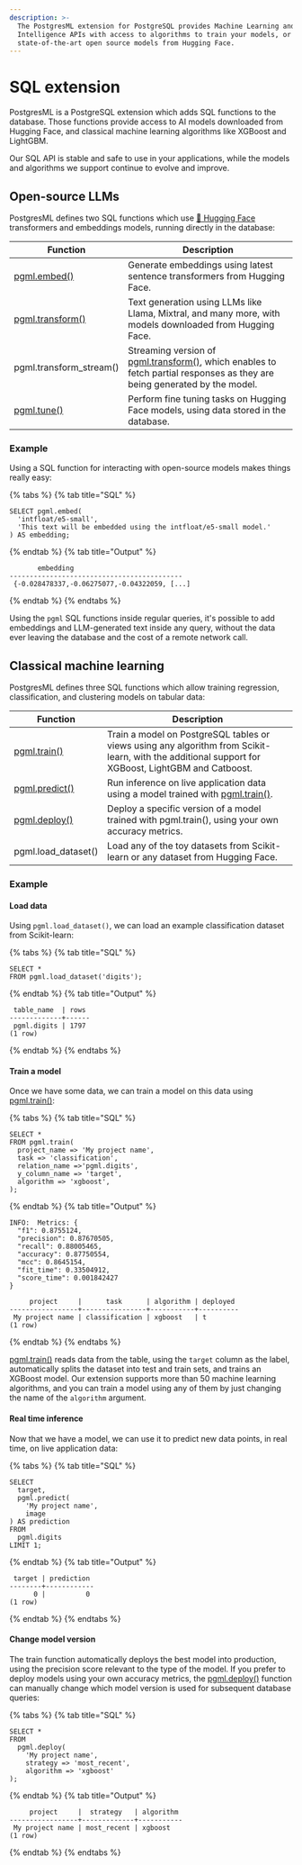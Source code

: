 ```yaml
---
description: >-
  The PostgresML extension for PostgreSQL provides Machine Learning and Artificial
  Intelligence APIs with access to algorithms to train your models, or download
  state-of-the-art open source models from Hugging Face.
---
```


# SQL extension

PostgresML is a PostgreSQL extension which adds SQL functions to the database. Those functions provide access to AI models downloaded from Hugging Face, and classical machine learning algorithms like XGBoost and LightGBM.

Our SQL API is stable and safe to use in your applications, while the models and algorithms we support continue to evolve and improve.

## Open-source LLMs

PostgresML defines two SQL functions which use [🤗 Hugging Face](https://huggingface.co/transformers) transformers and embeddings models, running directly in the database:

| Function | Description |
|---------------|-------------|
| [pgml.embed()](pgml.embed) | Generate embeddings using latest sentence transformers from Hugging Face. |
| [pgml.transform()](pgml.transform/) | Text generation using LLMs like Llama, Mixtral, and many more, with models downloaded from Hugging Face. |
| pgml.transform_stream() | Streaming version of [pgml.transform()](pgml.transform/), which enables to fetch partial responses as they are being generated by the model. |
| [pgml.tune()](pgml.tune) | Perform fine tuning tasks on Hugging Face models, using data stored in the database. | 

### Example

Using a SQL function for interacting with open-source models makes things really easy:

{% tabs %}
{% tab title="SQL" %}

```postgresql
SELECT pgml.embed(
  'intfloat/e5-small', 
  'This text will be embedded using the intfloat/e5-small model.'
) AS embedding;
```

{% endtab %}
{% tab title="Output" %}

```
       embedding
-------------------------------------------
 {-0.028478337,-0.06275077,-0.04322059, [...]
```

{% endtab %}
{% endtabs %}

Using the `pgml` SQL functions inside regular queries, it's possible to add embeddings and LLM-generated text inside any query, without the data ever leaving the database and the cost of a remote network call.

## Classical machine learning

PostgresML defines three SQL functions which allow training regression, classification, and clustering models on tabular data:

| Function | Description |
|---------------|-------------|
| [pgml.train()](pgml.train/) | Train a model on PostgreSQL tables or views using any algorithm from Scikit-learn, with the additional support for XGBoost, LightGBM and Catboost. |
| [pgml.predict()](pgml.predict/) | Run inference on live application data using a model trained with [pgml.train()](pgml.train/). |
| [pgml.deploy()](pgml.deploy) | Deploy a specific version of a model trained with pgml.train(), using your own accuracy metrics. |
| pgml.load_dataset() | Load any of the toy datasets from Scikit-learn or any dataset from Hugging Face. |

### Example

#### Load data

Using `pgml.load_dataset()`, we can load an example classification dataset from Scikit-learn:

{% tabs %}
{% tab title="SQL" %}

```postgresql
SELECT *
FROM pgml.load_dataset('digits');
```

{% endtab %}
{% tab title="Output" %}

```
 table_name  | rows 
-------------+------
 pgml.digits | 1797
(1 row)
```

{% endtab %}
{% endtabs %}

#### Train a model

Once we have some data, we can train a model on this data using [pgml.train()](pgml.train/):

{% tabs %}
{% tab title="SQL" %}

```postgresql
SELECT *
FROM pgml.train(
  project_name => 'My project name',
  task => 'classification',
  relation_name =>'pgml.digits',
  y_column_name => 'target',
  algorithm => 'xgboost',
);
```

{% endtab %}
{% tab title="Output" %}

```
INFO:  Metrics: {
  "f1": 0.8755124,
  "precision": 0.87670505,
  "recall": 0.88005465,
  "accuracy": 0.87750554,
  "mcc": 0.8645154,
  "fit_time": 0.33504912,
  "score_time": 0.001842427
}

     project     |      task      | algorithm | deployed 
-----------------+----------------+-----------+----------
 My project name | classification | xgboost   | t
(1 row)

```

{% endtab %}
{% endtabs %}

[pgml.train()](pgml.train/) reads data from the table, using the `target` column as the label, automatically splits the dataset into test and train sets, and trains an XGBoost model. Our extension supports more than 50 machine learning algorithms, and you can train a model using any of them by just changing the name of the `algorithm` argument.


#### Real time inference

Now that we have a model, we can use it to predict new data points, in real time, on live application data:

{% tabs %}
{% tab title="SQL" %}

```postgresql
SELECT
  target,
  pgml.predict(
    'My project name',
    image
) AS prediction
FROM
  pgml.digits 
LIMIT 1;
```

{% endtab %}
{% tab title="Output" %}

```
 target | prediction 
--------+------------
      0 |          0
(1 row)
```

{% endtab %}
{% endtabs %}

#### Change model version

The train function automatically deploys the best model into production, using the precision score relevant to the type of the model. If you prefer to deploy models using your own accuracy metrics, the [pgml.deploy()](pgml.deploy) function can manually change which model version is used for subsequent database queries:

{% tabs %}
{% tab title="SQL" %}

```postgresql
SELECT *
FROM
  pgml.deploy(
    'My project name',
    strategy => 'most_recent',
    algorithm => 'xgboost'
);
```

{% endtab %}
{% tab title="Output" %}

```
     project     |  strategy   | algorithm 
-----------------+-------------+-----------
 My project name | most_recent | xgboost
(1 row)
```

{% endtab %}
{% endtabs %}
